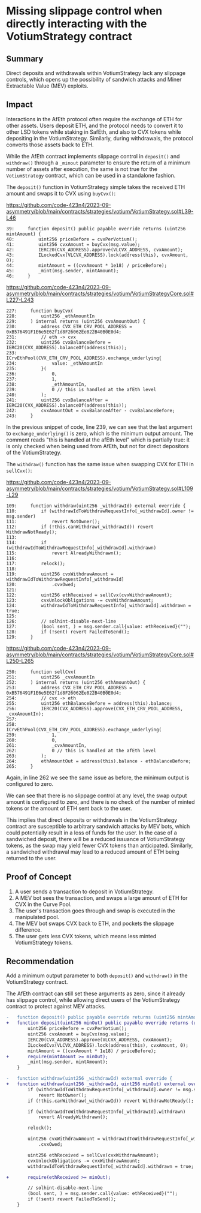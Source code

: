 # Missing slippage control when directly interacting with the VotiumStrategy contract

## Summary

Direct deposits and withdrawals within VotiumStrategy lack any slippage controls, which opens up the possibility of sandwich attacks and Miner Extractable Value (MEV) exploits.

## Impact

Interactions in the AfEth protocol often require the exchange of ETH for other assets. Users deposit ETH, and the protocol needs to convert it to other LSD tokens while staking in SafEth, and also to CVX tokens while depositing in the VotiumStrategy. Similarly, during withdrawals, the protocol converts those assets back to ETH.

While the AfEth contract implements slippage control in `deposit()` and `withdraw()` through a `_minout` parameter to ensure the return of a minimum number of assets after execution, the same is not true for the `VotiumStrategy` contract, which can be used in a standalone fashion.

The `deposit()` function in VotiumStrategy simple takes the received ETH amount and swaps it to CVX using `buyCvx()`:

https://github.com/code-423n4/2023-09-asymmetry/blob/main/contracts/strategies/votium/VotiumStrategy.sol#L39-L46

```solidity
39:     function deposit() public payable override returns (uint256 mintAmount) {
40:         uint256 priceBefore = cvxPerVotium();
41:         uint256 cvxAmount = buyCvx(msg.value);
42:         IERC20(CVX_ADDRESS).approve(VLCVX_ADDRESS, cvxAmount);
43:         ILockedCvx(VLCVX_ADDRESS).lock(address(this), cvxAmount, 0);
44:         mintAmount = ((cvxAmount * 1e18) / priceBefore);
45:         _mint(msg.sender, mintAmount);
46:     }
```

https://github.com/code-423n4/2023-09-asymmetry/blob/main/contracts/strategies/votium/VotiumStrategyCore.sol#L227-L243

```solidity
227:     function buyCvx(
228:         uint256 _ethAmountIn
229:     ) internal returns (uint256 cvxAmountOut) {
230:         address CVX_ETH_CRV_POOL_ADDRESS = 0xB576491F1E6e5E62f1d8F26062Ee822B40B0E0d4;
231:         // eth -> cvx
232:         uint256 cvxBalanceBefore = IERC20(CVX_ADDRESS).balanceOf(address(this));
233:         ICrvEthPool(CVX_ETH_CRV_POOL_ADDRESS).exchange_underlying{
234:             value: _ethAmountIn
235:         }(
236:             0,
237:             1,
238:             _ethAmountIn,
239:             0 // this is handled at the afEth level
240:         );
241:         uint256 cvxBalanceAfter = IERC20(CVX_ADDRESS).balanceOf(address(this));
242:         cvxAmountOut = cvxBalanceAfter - cvxBalanceBefore;
243:     }
```

In the previous snippet of code, line 239, we can see that the last argument to `exchange_underlying()` is zero, which is the minimum output amount. The comment reads "this is handled at the afEth level" which is partially true: it is only checked when being used from AfEth, but not for direct depositors of the VotiumStrategy.

The `withdraw()` function has the same issue when swapping CVX for ETH in `sellCvx()`:

https://github.com/code-423n4/2023-09-asymmetry/blob/main/contracts/strategies/votium/VotiumStrategy.sol#L109-L29

```solidity
109:     function withdraw(uint256 _withdrawId) external override {
110:         if (withdrawIdToWithdrawRequestInfo[_withdrawId].owner != msg.sender)
111:             revert NotOwner();
112:         if (!this.canWithdraw(_withdrawId)) revert WithdrawNotReady();
113: 
114:         if (withdrawIdToWithdrawRequestInfo[_withdrawId].withdrawn)
115:             revert AlreadyWithdrawn();
116: 
117:         relock();
118: 
119:         uint256 cvxWithdrawAmount = withdrawIdToWithdrawRequestInfo[_withdrawId]
120:             .cvxOwed;
121: 
122:         uint256 ethReceived = sellCvx(cvxWithdrawAmount);
123:         cvxUnlockObligations -= cvxWithdrawAmount;
124:         withdrawIdToWithdrawRequestInfo[_withdrawId].withdrawn = true;
125: 
126:         // solhint-disable-next-line
127:         (bool sent, ) = msg.sender.call{value: ethReceived}("");
128:         if (!sent) revert FailedToSend();
129:     }
```

https://github.com/code-423n4/2023-09-asymmetry/blob/main/contracts/strategies/votium/VotiumStrategyCore.sol#L250-L265

```solidity
250:     function sellCvx(
251:         uint256 _cvxAmountIn
252:     ) internal returns (uint256 ethAmountOut) {
253:         address CVX_ETH_CRV_POOL_ADDRESS = 0xB576491F1E6e5E62f1d8F26062Ee822B40B0E0d4;
254:         // cvx -> eth
255:         uint256 ethBalanceBefore = address(this).balance;
256:         IERC20(CVX_ADDRESS).approve(CVX_ETH_CRV_POOL_ADDRESS, _cvxAmountIn);
257: 
258:         ICrvEthPool(CVX_ETH_CRV_POOL_ADDRESS).exchange_underlying(
259:             1,
260:             0,
261:             _cvxAmountIn,
262:             0 // this is handled at the afEth level
263:         );
264:         ethAmountOut = address(this).balance - ethBalanceBefore;
265:     }
```

Again, in line 262 we see the same issue as before, the minimum output is configured to zero.

We can see that there is no slippage control at any level, the swap output amount is configured to zero, and there is no check of the number of minted tokens or the amount of ETH sent back to the user.

This implies that direct deposits or withdrawals in the VotiumStrategy contract are susceptible to arbitrary sandwich attacks by MEV bots, which could potentially result in a loss of funds for the user. In the case of a sandwiched deposit, there will be a reduced issuance of VotiumStrategy tokens, as the swap may yield fewer CVX tokens than anticipated. Similarly, a sandwiched withdrawal may lead to a reduced amount of ETH being returned to the user.

## Proof of Concept

1. A user sends a transaction to deposit in VotiumStrategy.
2. A MEV bot sees the transaction, and swaps a large amount of ETH for CVX in the Curve Pool.
3. The user's transaction goes through and swap is executed in the manipulated pool.
4. The MEV bot swaps CVX back to ETH, and pockets the slippage difference.
5. The user gets less CVX tokens, which means less minted VotiumStrategy tokens.

## Recommendation

Add a minimum output parameter to both `deposit()` and `withdraw()` in the VotiumStrategy contract.

The AfEth contract can still set these arguments as zero, since it already has slippage control, while allowing direct users of the VotiumStrategy contract to protect against MEV attacks.

```diff
-   function deposit() public payable override returns (uint256 mintAmount) {
+   function deposit(uint256 minOut) public payable override returns (uint256 mintAmount) {
        uint256 priceBefore = cvxPerVotium();
        uint256 cvxAmount = buyCvx(msg.value);
        IERC20(CVX_ADDRESS).approve(VLCVX_ADDRESS, cvxAmount);
        ILockedCvx(VLCVX_ADDRESS).lock(address(this), cvxAmount, 0);
        mintAmount = ((cvxAmount * 1e18) / priceBefore);
+       require(mintAmount >= minOut);
        _mint(msg.sender, mintAmount);
    }
```

```diff
-   function withdraw(uint256 _withdrawId) external override {
+   function withdraw(uint256 _withdrawId, uint256 minOut) external override {
        if (withdrawIdToWithdrawRequestInfo[_withdrawId].owner != msg.sender)
            revert NotOwner();
        if (!this.canWithdraw(_withdrawId)) revert WithdrawNotReady();

        if (withdrawIdToWithdrawRequestInfo[_withdrawId].withdrawn)
            revert AlreadyWithdrawn();

        relock();

        uint256 cvxWithdrawAmount = withdrawIdToWithdrawRequestInfo[_withdrawId]
            .cvxOwed;

        uint256 ethReceived = sellCvx(cvxWithdrawAmount);
        cvxUnlockObligations -= cvxWithdrawAmount;
        withdrawIdToWithdrawRequestInfo[_withdrawId].withdrawn = true;

+       require(ethReceived >= minOut);

        // solhint-disable-next-line
        (bool sent, ) = msg.sender.call{value: ethReceived}("");
        if (!sent) revert FailedToSend();
    }
```
